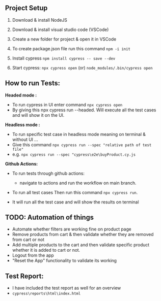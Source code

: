 ## Project Setup

1) Download & install NodeJS

2) Download & install visual studio code (VSCode)

3) Create a new folder for project & open it in VSCode

4) To create package.json file run this command `npm -i init`

5) Install cypress `npm install cypress -- save --dev`

6) Start cypress:  `npx cypress open`    (or)   `node_modules/.bin/cypress open`


## How to run Tests:


**Headed mode :** 
* To run cypress in UI enter command `npx cypress open`
* By giving this npx cypress run --headed. Will execute all the test cases and will show it on the UI. 

**Headless mode :** 
* To run specific test case in headless mode meaning on terminal & without UI ...
* Give this command `npx cypress run --spec "relative path of test file"`
* e.g. `npx cypress run --spec "cypress\e2e\buyProduct.cy.js`

**Github Actions:**
* To run tests through github actions:
   * navigate to actions and run the workflow on main branch.

* To run all test cases Then run this command `npx cypress run`. 
* It will run all the test case and will show the results on terminal

## TODO: Automation of things

* Automate whether filters are working fine on product page
* Remove products from cart & then validate whether they are removed from cart or not
* Add multiple products to the cart and then validate specific product whether it is added to cart or not.
* Logout from the app
* "Reset the App" functionality to validate its working

## Test Report:
* I have included the test report as well for an overview
* `cypress\reports\html\index.html`
